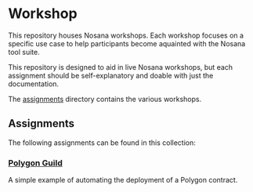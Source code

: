 # Workshop

This repository houses Nosana workshops.
Each workshop focuses on a specific use case to help participants become aquainted with the Nosana tool suite.

This repository is designed to aid in live Nosana workshops, but each assignment should be self-explanatory and doable with just the documentation.

The [assignments](./assignments) directory contains the various workshops.

## Assignments

The following assignments can be found in this collection:

### [Polygon Guild](./assignments/web3-labs)

A simple example of automating the deployment of a Polygon contract.

